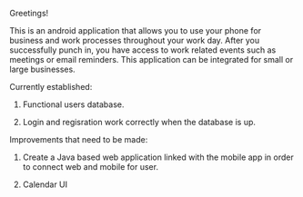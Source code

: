 Greetings!


This is an android application that allows you to use your phone for business and work processes throughout your work day.
After you successfully punch in, you have access to work related events such as meetings
or email reminders.
This application can be integrated for small or large businesses.

Currently established:

1. Functional users database.

2. Login and regisration work correctly when the database is up.

Improvements that need to be made:

1. Create a Java based web application linked with the mobile app
   in order to connect web and mobile for user.
   
2. Calendar UI
